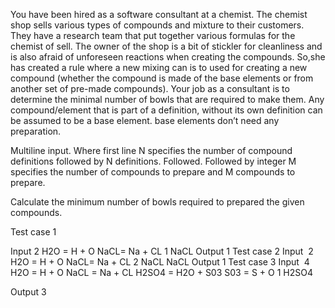 You have been hired as a software consultant at a chemist. The chemist shop sells various types of compounds and mixture to their customers. They have a research team that put together various formulas for the chemist of sell. The owner of the shop is a bit of stickler for cleanliness and is also afraid of unforeseen reactions when creating the compounds. So,she has created a rule where a new mixing can is to used for creating a new compound (whether the compound is made of the base elements or from another set of pre-made compounds). Your job as a consultant is to determine the minimal number of bowls that are required to make them. Any compound/element that is part of a definition, without its own definition can be assumed to be a base element. base elements don’t need any preparation.


Multiline input. Where first line N specifies the number of compound definitions followed by N definitions. Followed. Followed by integer M specifies the number of compounds to prepare and M compounds to prepare.


Calculate the minimum number of bowls required to prepared the given compounds.


Test case 1


Input
2
H2O = H + O
NaCL= Na + CL
1
NaCL
Output
1
Test case 2
Input 
2
H2O = H + O
NaCL= Na + CL
2
NaCL
NaCL
Output
1
Test case 3
Input 
4
H2O = H + O
NaCL = Na + CL
H2SO4 = H2O + S03
S03 = S + O
1
H2SO4


Output
3
